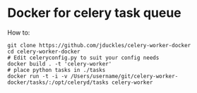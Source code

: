 # Docker for celery task queue

How to:

    git clone https://github.com/jduckles/celery-worker-docker
    cd celery-worker-docker
    # Edit celeryconfig.py to suit your config needs
    docker build . -t 'celery-worker'
    # place python tasks in ./tasks
    docker run -t -i -v /Users/username/git/celery-worker-docker/tasks/:/opt/celeryd/tasks celery-worker
